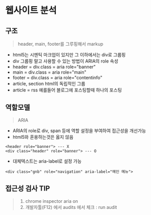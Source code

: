 # 웹사이트 분석

## 구조
> header, main, footer를 그루핑해서 markup
- html5는 시멘틱 마크업이 있지만 그 이하에서는 div로 그룹핑
- div 그룹핑 말고 사용할 수 있는 방법이 ARIA의 role 속성
- header = div.class = aria role="banner"
- main = div.class = aria role="main"
- footer = div.class = aria role="contentinfo" 
- article, section html의 독립적인 그룹
- article = rss 예를들어 블로그에 포스팅할때 하나의 포스팅 

## 역할모델
> ARIA
- ARIA의 role로 div, span 등에 역할 설정을 부여하여 접근성을 개선가능 
- html5와 혼용하는것은 옳지 않음
```
<header role="banner"> --- X
<div class="header" role="banner"> --- O
```
- 대체텍스트는 aria-label로 설정 가능
```
<div class="gnb" role="navigation" aria-label="메인 메뉴">
```

## 접근성 검사 TIP
> 1. chrome inspector aria on
> 2. 개발자툴(F12) 에서 audits 에서 체크 : run audit